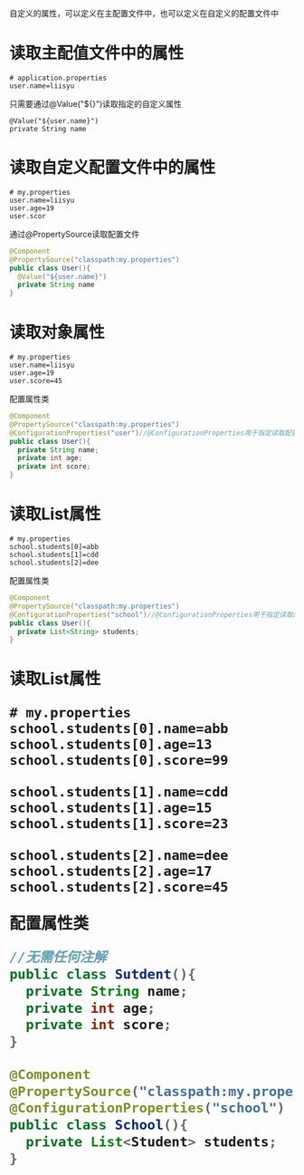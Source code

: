 <!-- 读取自定义properties配置文件 -->
自定义的属性，可以定义在主配置文件中，也可以定义在自定义的配置文件中

# 读取主配值文件中的属性
```
# application.properties
user.name=liisyu
```

只需要通过@Value("${}")读取指定的自定义属性
```
@Value("${user.name}")
private String name
```

# 读取自定义配置文件中的属性

```
# my.properties
user.name=liisyu
user.age=19
user.scor
```

通过@PropertySource读取配置文件
```java
@Component
@PropertySource("classpath:my.properties")
public class User(){
  @Value("${user.name}")
  private String name
}

```

# 读取对象属性

```
# my.properties
user.name=liisyu
user.age=19
user.score=45
```

配置属性类
```java
@Component
@PropertySource("classpath:my.properties")
@ConfigurationProperties("user")//@ConfigurationProperties用于指定读取配置文件中的对象属性
public class User(){
  private String name;
  private int age;
  private int score;
}
```

# 读取List<String>属性

```
# my.properties
school.students[0]=abb
school.students[1]=cdd
school.students[2]=dee
```

配置属性类
```java
@Component
@PropertySource("classpath:my.properties")
@ConfigurationProperties("school")//@ConfigurationProperties用于指定读取配置文件中的对象属性
public class User(){
  private List<String> students;
}
```

# 读取List<Object>属性


```
# my.properties
school.students[0].name=abb
school.students[0].age=13
school.students[0].score=99

school.students[1].name=cdd
school.students[1].age=15
school.students[1].score=23

school.students[2].name=dee
school.students[2].age=17
school.students[2].score=45

```

配置属性类
```java
//无需任何注解
public class Sutdent(){  
  private String name;
  private int age;
  private int score;
}

@Component
@PropertySource("classpath:my.properties")
@ConfigurationProperties("school")
public class School(){
  private List<Student> students;
}
